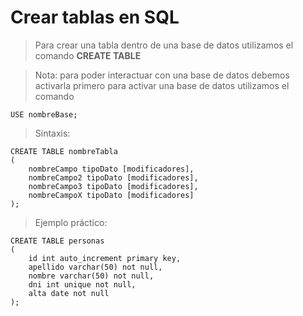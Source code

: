 # Crear tablas en SQL

> Para crear una tabla dentro de una base de datos utilizamos el comando **CREATE TABLE**
 
> Nota: para poder interactuar con una base de datos 
> debemos activarla primero 
> para activar una base de datos utilizamos el comando

    USE nombreBase;  


> Sintaxis:  

    CREATE TABLE nombreTabla
    (
        nombreCampo tipoDato [modificadores], 
        nombreCampo2 tipoDato [modificadores], 
        nombreCampo3 tipoDato [modificadores], 
        nombreCampoX tipoDato [modificadores]
    );


> Ejemplo práctico:  

    CREATE TABLE personas  
    (
        id int auto_increment primary key,  
        apellido varchar(50) not null,
        nombre varchar(50) not null,
        dni int unique not null,  
        alta date not null
    );  